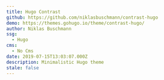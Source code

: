 ```yaml
---
title: Hugo Contrast
github: https://github.com/niklasbuschmann/contrast-hugo
demo: https://themes.gohugo.io/theme/contrast-hugo/
author: Niklas Buschmann
ssg:
  - Hugo
cms:
  - No Cms
date: 2019-07-15T13:03:07.000Z
description: Minimalistic Hugo theme
stale: false
---
```

